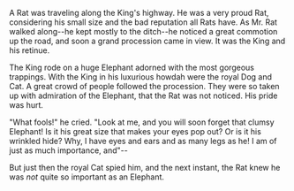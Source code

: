 A Rat was traveling along the King's highway. He was a very proud
Rat, considering his small size and the bad reputation all Rats
have. As Mr. Rat walked along--he kept mostly to the ditch--he
noticed a great commotion up the road, and soon a grand
procession came in view. It was the King and his retinue.

The King rode on a huge Elephant adorned with the most gorgeous
trappings. With the King in his luxurious howdah were the royal
Dog and Cat. A great crowd of people followed the procession.
They were so taken up with admiration of the Elephant, that the
Rat was not noticed. His pride was hurt.

"What fools!" he cried. "Look at me, and you will soon forget
that clumsy Elephant! Is it his great size that makes your eyes
pop out? Or is it his wrinkled hide? Why, I have eyes and ears
and as many legs as he! I am of just as much importance, and"--

But just then the royal Cat spied him, and the next instant, the
Rat knew he was _not_ quite so important as an Elephant.
